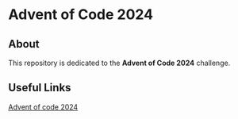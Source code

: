 # Advent of Code 2024

## About

This repository is dedicated to the **Advent of Code 2024** challenge.

## Useful Links

[Advent of code 2024](https://adventofcode.com/2024)
